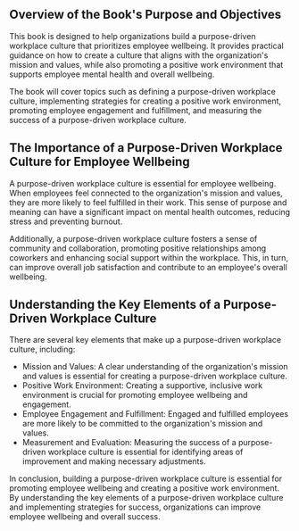 
Overview of the Book's Purpose and Objectives
---------------------------------------------

This book is designed to help organizations build a purpose-driven workplace culture that prioritizes employee wellbeing. It provides practical guidance on how to create a culture that aligns with the organization's mission and values, while also promoting a positive work environment that supports employee mental health and overall wellbeing.

The book will cover topics such as defining a purpose-driven workplace culture, implementing strategies for creating a positive work environment, promoting employee engagement and fulfillment, and measuring the success of a purpose-driven workplace culture.

The Importance of a Purpose-Driven Workplace Culture for Employee Wellbeing
---------------------------------------------------------------------------

A purpose-driven workplace culture is essential for employee wellbeing. When employees feel connected to the organization's mission and values, they are more likely to feel fulfilled in their work. This sense of purpose and meaning can have a significant impact on mental health outcomes, reducing stress and preventing burnout.

Additionally, a purpose-driven workplace culture fosters a sense of community and collaboration, promoting positive relationships among coworkers and enhancing social support within the workplace. This, in turn, can improve overall job satisfaction and contribute to an employee's overall wellbeing.

Understanding the Key Elements of a Purpose-Driven Workplace Culture
--------------------------------------------------------------------

There are several key elements that make up a purpose-driven workplace culture, including:

* Mission and Values: A clear understanding of the organization's mission and values is essential for creating a purpose-driven workplace culture.
* Positive Work Environment: Creating a supportive, inclusive work environment is crucial for promoting employee wellbeing and engagement.
* Employee Engagement and Fulfillment: Engaged and fulfilled employees are more likely to be committed to the organization's mission and values.
* Measurement and Evaluation: Measuring the success of a purpose-driven workplace culture is essential for identifying areas of improvement and making necessary adjustments.

In conclusion, building a purpose-driven workplace culture is essential for promoting employee wellbeing and creating a positive work environment. By understanding the key elements of a purpose-driven workplace culture and implementing strategies for success, organizations can improve employee wellbeing and overall success.
